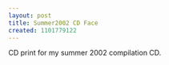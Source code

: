 ```yaml
---
layout: post
title: Summer2002 CD Face
created: 1101779122
---
```

CD print for my summer 2002 compilation CD.
